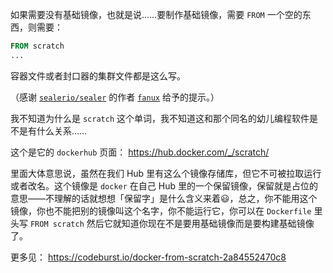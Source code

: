 如果需要没有基础镜像，也就是说……要制作基础镜像，需要 `FROM` 一个空的东西，则需要：

~~~ Dockerfile
FROM scratch
...
~~~

容器文件或者封口器的集群文件都是这么写。

（感谢 [`sealerio/sealer`](https://github.com/sealerio/sealer) 的作者 [`fanux`](https://github.com/fanux) 给予的提示。）

我不知道为什么是 `scratch` 这个单词，我不知道这和那个同名的幼儿编程软件是不是有什么关系……

这个是它的 `dockerhub` 页面： https://hub.docker.com/_/scratch/

里面大体意思说，虽然在我们 Hub 里有这么个镜像存储库，但它不可被拉取运行或者改名。这个镜像是 `docker` 在自己 Hub 里的一个保留镜像，保留就是占位的意思——不理解的话就想想「保留字」是什么含义来着😃，总之，你不能用这个镜像，你也不能把别的镜像叫这个名字，你不能运行它，你可以在 `Dockerfile` 里头写 `FROM scratch` 然后它就知道你现在不是要用基础镜像而是要构建基础镜像了。

更多见： https://codeburst.io/docker-from-scratch-2a84552470c8
